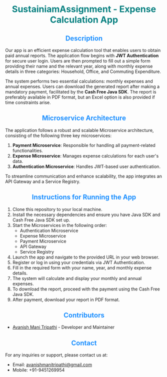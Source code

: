 <h1 align="center" style="color:#008080;">SustainiamAssignment - Expense Calculation App</h1>

<h2 align="center" style="color:#1E90FF;">Description</h2>


Our app is an efficient expense calculation tool that enables users to obtain paid annual reports. The application flow begins with **JWT Authentication** for secure user login. Users are then prompted to fill out a simple form providing their name and the relevant year, along with monthly expense details in three categories: Household, Office, and Commuting Expenditure.

The system performs two essential calculations: monthly expenses and annual expenses. Users can download the generated report after making a mandatory payment, facilitated by the **Cash Free Java SDK**. The report is preferably available in PDF format, but an Excel option is also provided if time constraints arise.

<h2 align="center" style="color:#1E90FF;">Microservice Architecture</h2>


The application follows a robust and scalable Microservice architecture, consisting of the following three key microservices:

1. **Payment Microservice**: Responsible for handling all payment-related functionalities.
2. **Expense Microservice**: Manages expense calculations for each user's data.
3. **Authentication Microservice**: Handles JWT-based user authentication.

To streamline communication and enhance scalability, the app integrates an API Gateway and a Service Registry.

<h2 align="center" style="color:#1E90FF;">Instructions for Running the App</h2>


1. Clone this repository to your local machine.
2. Install the necessary dependencies and ensure you have Java SDK and Cash Free Java SDK set up.
3. Start the Microservices in the following order:
   - Authentication Microservice
   - Expense Microservice
   - Payment Microservice
   - API Gateway
   - Service Registry
4. Launch the app and navigate to the provided URL in your web browser.
5. Register or log in using your credentials via JWT Authentication.
6. Fill in the required form with your name, year, and monthly expense details.
7. The system will calculate and display your monthly and annual expenses.
8. To download the report, proceed with the payment using the Cash Free Java SDK.
9. After payment, download your report in PDF format.

<h2 align="center" style="color:#1E90FF;">Contributors</h2>


- [Avanish Mani Tripathi](https://github.com/avanishmani) - Developer and Maintainer

<h2 align="center" style="color:#1E90FF;">Contact</h2>


For any inquiries or support, please contact us at:
- Email: avanishmanitripathi@gmail.com
- Mobile: +91-9451269954
